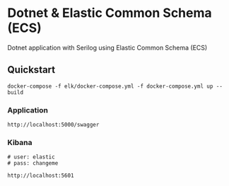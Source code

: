 # Dotnet & Elastic Common Schema (ECS)
Dotnet application with Serilog using Elastic Common Schema (ECS)

## Quickstart
```
docker-compose -f elk/docker-compose.yml -f docker-compose.yml up --build
```

### Application
```
http://localhost:5000/swagger
```

### Kibana
```
# user: elastic
# pass: changeme

http://localhost:5601
```